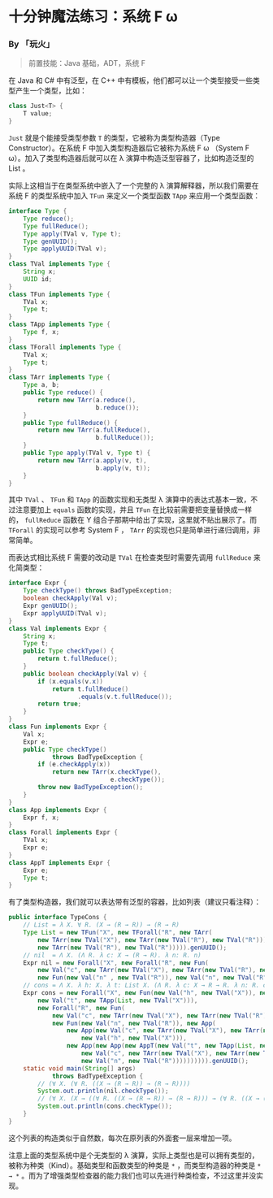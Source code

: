 # 十分钟魔法练习：系统 F ω

### By 「玩火」

> 前置技能：Java 基础，ADT，系统 F

在 Java 和 C# 中有泛型，在 C++ 中有模板，他们都可以让一个类型接受一些类型产生一个类型，比如：

```java
class Just<T> {
    T value;
}
```

`Just` 就是个能接受类型参数 `T` 的类型，它被称为类型构造器（Type Constructor）。在系统 F 中加入类型构造器后它被称为系统 F ω （System F ω）。加入了类型构造器后就可以在 λ 演算中构造泛型容器了，比如构造泛型的 List 。

实际上这相当于在类型系统中嵌入了一个完整的 λ 演算解释器，所以我们需要在系统 F 的类型系统中加入 `TFun` 来定义一个类型函数 `TApp` 来应用一个类型函数：

```java
interface Type {
    Type reduce();
    Type fullReduce();
    Type apply(TVal v, Type t);
    Type genUUID();
    Type applyUUID(TVal v);
}
class TVal implements Type {
    String x;
    UUID id;
}
class TFun implements Type {
    TVal x;
    Type t;
}
class TApp implements Type {
    Type f, x;
}
class TForall implements Type {
    TVal x;
    Type t;
}
class TArr implements Type {
    Type a, b;
    public Type reduce() {
        return new TArr(a.reduce(), 
                        b.reduce());
    }
    public Type fullReduce() {
        return new TArr(a.fullReduce(), 
                        b.fullReduce());
    }
    public Type apply(TVal v, Type t) {
        return new TArr(a.apply(v, t), 
                        b.apply(v, t));
    }
}
```

其中 `TVal` 、 `TFun` 和 `TApp` 的函数实现和无类型 λ 演算中的表达式基本一致，不过注意要加上 `equals` 函数的实现，并且 `TFun` 在比较前需要把变量替换成一样的， `fullReduce` 函数在 Y 组合子那期中给出了实现，这里就不贴出展示了。而 `TForall` 的实现可以参考 System F ， `TArr` 的实现也只是简单进行递归调用，非常简单。

而表达式相比系统 F 需要的改动是 `TVal` 在检查类型时需要先调用 `fullReduce` 来化简类型：

```java
interface Expr {
    Type checkType() throws BadTypeException;
    boolean checkApply(Val v);
    Expr genUUID();
    Expr applyUUID(TVal v);
}
class Val implements Expr {
    String x;
    Type t;
    public Type checkType() {
        return t.fullReduce();
    }
    public boolean checkApply(Val v) {
        if (x.equals(v.x))
            return t.fullReduce()
                   .equals(v.t.fullReduce());
        return true;
    }
}
class Fun implements Expr {
    Val x;
    Expr e;
    public Type checkType() 
        	throws BadTypeException {
        if (e.checkApply(x)) 
            return new TArr(x.checkType(), 
                            e.checkType());
        throw new BadTypeException();
    }
}
class App implements Expr {
    Expr f, x;
}
class Forall implements Expr {
    TVal x;
    Expr e;
}
class AppT implements Expr {
    Expr e;
    Type t;
}
```

有了类型构造器，我们就可以表达带有泛型的容器，比如列表（建议只看注释）：

```java
public interface TypeCons {
    // List = λ X. ∀ R. (X → (R → R)) → (R → R)
    Type List = new TFun("X", new TForall("R", new TArr(
        new TArr(new TVal("X"), new TArr(new TVal("R"), new TVal("R"))),
        new TArr(new TVal("R"), new TVal("R"))))).genUUID();
    // nil  = Λ X. (Λ R. λ c: X → (R → R). λ n: R. n)
    Expr nil = new Forall("X", new Forall("R", new Fun(
        new Val("c", new TArr(new TVal("X"), new TArr(new TVal("R"), new TVal("R")))),
        new Fun(new Val("n" , new TVal("R")), new Val("n", new TVal("R")))))).genUUID();
    // cons = Λ X. λ h: X. λ t: List X. (Λ R. λ c: X → R → R. λ n: R. c h (t R c n))
    Expr cons = new Forall("X", new Fun(new Val("h", new TVal("X")), new Fun(
        new Val("t", new TApp(List, new TVal("X"))),
        new Forall("R", new Fun(
            new Val("c", new TArr(new TVal("X"), new TArr(new TVal("R"), new TVal("R")))),
            new Fun(new Val("n", new TVal("R")), new App(
                new App(new Val("c", new TArr(new TVal("X"), new TArr(new TVal("R"), new TVal("R")))),
                    new Val("h", new TVal("X"))),
                new App(new App(new AppT(new Val("t", new TApp(List, new TVal("X"))), new TVal("R")),
                    new Val("c", new TArr(new TVal("X"), new TArr(new TVal("R"), new TVal("R"))))),
                    new Val("n", new TVal("R")))))))))).genUUID();
    static void main(String[] args) 
        	throws BadTypeException {
        // (∀ X. (∀ R. ((X → (R → R)) → (R → R))))
        System.out.println(nil.checkType());
        // (∀ X. (X → ((∀ R. ((X → (R → R)) → (R → R))) → (∀ R. ((X → (R → R)) → (R → R))))))
        System.out.println(cons.checkType());
    }
}
```

这个列表的构造类似于自然数，每次在原列表的外面套一层来增加一项。

注意上面的类型系统中是个无类型的 λ 演算，实际上类型也是可以拥有类型的，被称为种类（Kind）。基础类型和函数类型的种类是 `*` ，而类型构造器的种类是 `* → *` 。而为了增强类型检查器的能力我们也可以先进行种类检查，不过这里并没实现。

